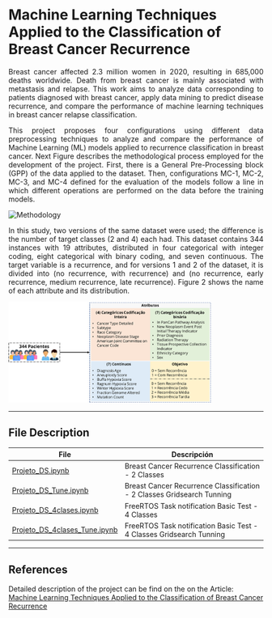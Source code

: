 # Machine Learning Techniques Applied to the Classification of Breast Cancer Recurrence

<p align="justify">Breast cancer affected 2.3 million women in 2020, resulting in 685,000 deaths worldwide. Death from breast cancer is mainly associated with metastasis and relapse. This work aims to analyze data corresponding to patients diagnosed with breast cancer, apply data mining to predict disease recurrence, and compare the performance of machine learning techniques in breast cancer relapse classification.</p>

<p align="justify">This project proposes four configurations using different data preprocessing techniques to analyze and compare the performance of Machine Learning (ML) models applied to recurrence classification in breast cancer.
Next Figure describes the methodological process employed for the development of the project. First, there is a General Pre-Processing block (GPP) of the data applied to the dataset. Then, configurations MC-1, MC-2, MC-3, and MC-4 defined for the evaluation of the models follow a line in which different operations are performed on the data before the training models.
</p>

<img src="DS-Cancer_v2.png" alt="Methodology" width="400"/>

<p align="justify">In this study, two versions of the same dataset were used; the difference is the number of target classes (2 and 4) each had. This dataset contains 344 instances with 19 attributes, distributed in four categorical with integer coding, eight categorical with binary coding, and seven continuous. The target variable is a recurrence, and for versions 1 and 2 of the dataset, it is divided into (no recurrence, with recurrence) and (no recurrence, early recurrence, medium recurrence, late recurrence). Figure 2 shows the name of each attribute and its distribution.</p>

<img src="dataset.png" alt="Attribute Distribution Datasets" width="400"/>

------------------------------

## File Description

| File       |Descripción   |
|----------------|-------------------------------|
|[Projeto_DS.ipynb](https://github.com/DiegoPaezA/Cancer-Classification/blob/main/Projeto_DS.ipynb)           |Breast Cancer Recurrence Classification - 2 Classes|
|[Projeto_DS_Tune.ipynb](https://github.com/DiegoPaezA/Cancer-Classification/blob/main/Projeto_DS_Tune.ipynb)  |Breast Cancer Recurrence Classification - 2 Classes Gridsearch Tunning|
|[Projeto_DS_4clases.ipynb](https://github.com/DiegoPaezA/Cancer-Classification/blob/main/Projeto_DS_4clases.ipynb) |FreeRTOS Task notification Basic Test - 4 Classes |
|[Projeto_DS_4clases_Tune.ipynb](https://github.com/DiegoPaezA/Cancer-Classification/blob/main/Projeto_DS_4clases_Tune.ipynb) |FreeRTOS Task notification Basic Test - 4 Classes Gridsearch Tunning |

------

## References

Detailed description of the project can be find on the on the Article: [Machine Learning Techniques Applied to the Classification of Breast Cancer Recurrence](https://is.gd/OOfN45)
